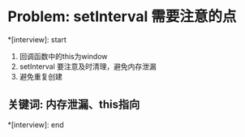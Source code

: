# Problem: setInterval 需要注意的点

*[interview]: start

1. 回调函数中的this为window
2. setInterval 要注意及时清理，避免内存泄漏
3. 避免重复创建

## 关键词: 内存泄漏、this指向
*[interview]: end
